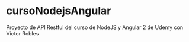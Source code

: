 # cursoNodejsAngular
Proyecto de API  Restful del curso de NodeJS y Angular 2 de Udemy con Victor Robles
